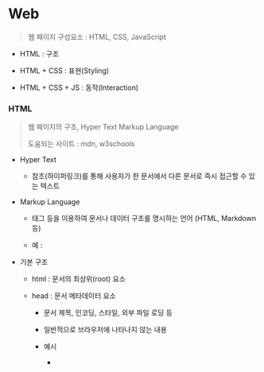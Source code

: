 # Web

> 웹 페이지 구성요소 : HTML, CSS, JavaScript

- HTML : 구조

- HTML + CSS : 표현(Styling)

- HTML + CSS + JS : 동작(Interaction)

### HTML

> 웹 페이지의 구조, Hyper Text Markup Language
> 
> 도움되는 사이트 : mdn, w3schools

- Hyper Text
  
  - 참조(하이퍼링크)를 통해 사용자가 한 문서에서 다른 문서로 즉시 접근할 수 있는 텍스트

- Markup Language
  
  - 태그 등을 이용하여 문서나 데이터 구조를 명시하는 언어 (HTML, Markdown 등)
  
  - 예 : <p>

- 기본 구조
  
  - html : 문서의 최상위(root) 요소
  
  - head : 문서 메타데이터 요소
    
    - 문서 제목, 인코딩, 스타일, 외부 파일 로딩 등
    
    - 일반적으로 브라우저에 나타나지 않는 내용
    
    - 예시
      
      - <title> : 브라우저 상단 타이틀
      
      - <link> : 외부 리소스 연결 요소
      
      - <style> : css 직접 작성
      
      - 등
  
  - body : 문서 본문 요소
    
    - 실제 화면 구성과 관련된 내용

- 요소(element)
  
  - HTML의 요소는 태그와 내용으로 구성되어 있다.
    
    - 여는 태그, 내용, 닫는 태그
    
    - 태그는 그 정보의 성격과 의미를 정의
  
  - 중첩이 가능함

- 속성(attribute)
  
  - 각 태그별로 사용할 수 있는 속성이 다르며 속성명과 속성값으로 이루어짐
  
  - 태그의 부가적 정보 설정 가능
  
  - 요소는 속성을 가질 수 있으며 경로나 크기와 같은 추가적 정보 제공
  
  - 보통 이름과 값이 하나의 쌍으로 존재하며 요소의 시작 택에 작성함
  
  - 태그 상관없이 사용 가능한 속성도 있음
    
    - id, class, style 등

- 문서 구조화
  
  - 인라인 / 블록
  
  - 텍스트 요소
    
    - a, /a
      
      - href 속성을 활용하여 다른 url로 연결하는 하이퍼링크 생성
    
    - b, /b
    
    - i, /i
    
    - br
    
    - img
    
    - span, /span
  
  - form
    
    - 사용자의 정보(데이터)를 제출하기 위한 영역
  
  - input
    
    - 다양한 타입을 가지는 입력 데이터 유형과 위젯이 제공됨
    
    - input label을 통해 label에 input 초점을 맞추거나 활성화 시킬 수 있음
      
      - input에 id 속성을, label에 for 속성을 활용하여 상호 연관 시킴
    
    - type으로 HTML기본 검증 혹은 추가 속성을 활용할 수 있음
      
      - text : 일반 텍스트
      
      - password : 입력 시 값이 보이지 않고 문자를 특수기호(*)로 표현
      
      - email : 이메일 형식이 아닌 경우 form 제출 불가
      
      - number : min, max, step 속성 활용하여 숫자 범위 설정 가능
      
      - file : accept 속성 활용하여 파일 타입 지정 가능
      
      - 항목 중 선택
        
        - checkbox : 다중 선택
        
        - radio : 단일 선택

### CSS

> Cascading Style Sheets
> 
> 스타일을 지정하기 위한 언어

- 용어
  
  - 선택자
  
  - 선언
  
  - 속성
  
  - 값

- 정의 방법
  
  - 인라인
  
  - 내부 참조
  
  - 외부 참조

- 선택자 유형
  
  - 기본 선택자
    
    - 전체 선택자(*), 요소(tag) 선택자
    
    - 클래스 선택자, 아이디 선택자, 속성 선택자
  
  - 결합자
    
    - 자손 결합자, 자식 결합자

- 적용 우선순위
  
  - 중요도 - 사용시 주의
    
    - !important
  
  - **우선 순위**
    
    - 인라인 > id > class, 속성 > 요소

- CSS 상속
  
  - CSS는 상속을 통해 부모 요소의 속성을 자식에게 상속
    
    - 속정 중에는 상속이 되는 것과 돠지 않는 것들이 있다


